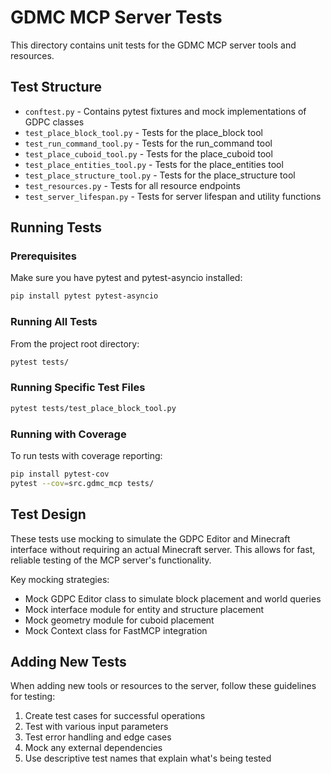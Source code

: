 # GDMC MCP Server Tests

This directory contains unit tests for the GDMC MCP server tools and resources.

## Test Structure

- `conftest.py` - Contains pytest fixtures and mock implementations of GDPC classes
- `test_place_block_tool.py` - Tests for the place_block tool
- `test_run_command_tool.py` - Tests for the run_command tool
- `test_place_cuboid_tool.py` - Tests for the place_cuboid tool
- `test_place_entities_tool.py` - Tests for the place_entities tool
- `test_place_structure_tool.py` - Tests for the place_structure tool
- `test_resources.py` - Tests for all resource endpoints
- `test_server_lifespan.py` - Tests for server lifespan and utility functions

## Running Tests

### Prerequisites

Make sure you have pytest and pytest-asyncio installed:

```bash
pip install pytest pytest-asyncio
```

### Running All Tests

From the project root directory:

```bash
pytest tests/
```

### Running Specific Test Files

```bash
pytest tests/test_place_block_tool.py
```

### Running with Coverage

To run tests with coverage reporting:

```bash
pip install pytest-cov
pytest --cov=src.gdmc_mcp tests/
```

## Test Design

These tests use mocking to simulate the GDPC Editor and Minecraft interface without requiring an actual Minecraft server. This allows for fast, reliable testing of the MCP server's functionality.

Key mocking strategies:
- Mock GDPC Editor class to simulate block placement and world queries
- Mock interface module for entity and structure placement
- Mock geometry module for cuboid placement
- Mock Context class for FastMCP integration

## Adding New Tests

When adding new tools or resources to the server, follow these guidelines for testing:

1. Create test cases for successful operations
2. Test with various input parameters
3. Test error handling and edge cases
4. Mock any external dependencies
5. Use descriptive test names that explain what's being tested